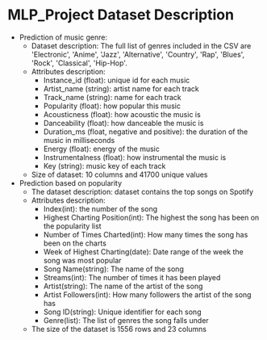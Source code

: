# MLP_Project Dataset Description
- Prediction of music genre:
    - Dataset description: The full list of genres included in the CSV are 'Electronic', 'Anime', 'Jazz', 'Alternative', 'Country', 'Rap', 'Blues', 'Rock',             'Classical', 'Hip-Hop'.
    - Attributes description:
        - Instance_id (float): unique id for each music
        - Artist_name (string): artist name for each track 
        - Track_name (string): name for each track
        - Popularity (float): how popular this music
        - Acousticness (float): how acoustic the music is
        - Danceability (float): how danceable the music is
        - Duration_ms (float, negative and positive): the duration of the music in milliseconds
        - Energy (float): energy of the music
        - Instrumentalness (float): how instrumental the music is
        - Key (string): music key of each track
    - Size of dataset: 10 columns and 41700 unique values
- Prediction based on popularity
    - The dataset description: dataset contains the top songs on Spotify
    - Attributes description:
        - Index(int): the number of the song
        - Highest Charting Position(int): The highest the song has been on the popularity list
        - Number of Times Charted(int): How many times the song has been on the charts
        - Week of Highest Charting(date): Date range of the week the song was most popular
        - Song Name(string): The name of the song
        - Streams(int): The number of times it has been played
        - Artist(string): The name of the artist of the song
        - Artist Followers(int): How many followers the artist of the song has
        - Song ID(string): Unique identifier for each song
        - Genre(list): The list of genres the song falls under
    - The size of the dataset is 1556 rows and 23 columns
